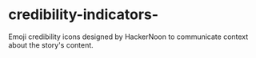 # credibility-indicators-
Emoji credibility icons designed by HackerNoon to communicate context about the story's content. 

